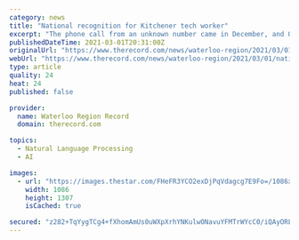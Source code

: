 ```yaml
---
category: news
title: "National recognition for Kitchener tech worker"
excerpt: "The phone call from an unknown number came in December, and Omar Salaymeh almost didn’t answer it after facing a deluge of spam calls in recent weeks. The voice on the other end of the phone claimed to be from the governor general’s office,"
publishedDateTime: 2021-03-01T20:31:00Z
originalUrl: "https://www.therecord.com/news/waterloo-region/2021/03/01/national-recognition-for-kitchener-tech-worker.html"
webUrl: "https://www.therecord.com/news/waterloo-region/2021/03/01/national-recognition-for-kitchener-tech-worker.html"
type: article
quality: 24
heat: 24
published: false

provider:
  name: Waterloo Region Record
  domain: therecord.com

topics:
  - Natural Language Processing
  - AI

images:
  - url: "https://images.thestar.com/FHeFR3YCO2exDjPqVdagcg7E9Fo=/1086x1307/smart/filters:cb(1614630124586)/https://www.therecord.com/content/dam/therecord/news/waterloo-region/2021/03/01/national-recognition-for-kitchener-tech-worker/bonfire1.jpg"
    width: 1086
    height: 1307
    isCached: true

secured: "z282+TqYygTCg4+fXhomAmUs0uWXpXrhYNKulwONavuYFMTrWYcC0/iQAyORLRqUdKLvO7CA+pzK3m60Esl/9U4HALNv2HmH5T9tbNn3bO59Hy3UbVgSuGkJcxNnARQvFJuyomKQQ1moE4hkNele3R3SOeGJhLH30mfcDiWBksrsJnW44HTJO2f58CW8rCVZCjCmmrQ++U7A+KeCrBoX5LvgE8XHuBN2+02Ix1bx+wK1WWmO/ii9xNXaAr6IKP/XmKAcTrJpnwg/fzPR8Gx3mb4wS/hnAhhib4HuXOpLDP8iFHJkr/G7dNfYYesGSkNSmemn9Sae5am4c+KjWLgSUATtL+7H5CBWbERLpPrhxeA=;w74eg0efvLJGzs9CnXn9aw=="
---
```


